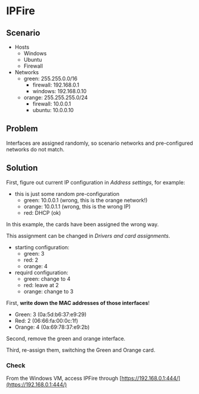 # IPFire

## Scenario

- Hosts
    - Windows
    - Ubuntu
    - Firewall
- Networks
    - green: 255.255.0.0/16
        - firewall: 192.168.0.1
        - windows: 192.168.0.10
    - orange: 255.255.255.0/24
        - firewall: 10.0.0.1
        - ubuntu: 10.0.0.10

## Problem

Interfaces are assigned randomly, so scenario networks and pre-configured networks do not match.

## Solution

First, figure out current IP configuration in _Address settings_, for example:

- this is just some random pre-configuration
    - green: 10.0.0.1 (wrong, this is the orange network!)
    - orange: 10.0.1.1 (wrong, this is the wrong IP)
    - red: DHCP (ok)

In this example, the cards have been assigned the wrong way.

This assignment can be changed in _Drivers and card assignments_.

- starting configuration:
    - green: 3
    - red: 2
    - orange: 4
- requird configuration:
    - green: change to 4
    - red: leave at 2
    - orange: change to 3

First, **write down the MAC addresses of those interfaces**!

- Green: 3 (0a:5d:b6:37:e9:29)
- Red: 2 (06:66:fa:00:0c:1f)
- Orange: 4 (0a:69:78:37:e9:2b)

Second, remove the green and orange interface.

Third, re-assign them, switching the Green and Orange card.

### Check

From the Windows VM, access IPFire through [https://192.168.0.1:444/](https://192.168.0.1:444/)